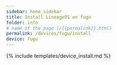 ```yaml
---
sidebar: home_sidebar
title: Install LineageOS on fugu
folder: info
# name of the page (/{{permalink}}.html)
permalink: /devices/fugu/install
device: fugu
---
```

{% include templates/device_install.md %}
